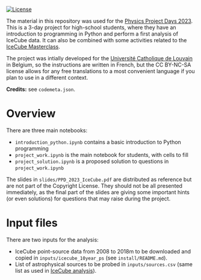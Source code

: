 [![License](https://img.shields.io/badge/License-CC_BY--NC--SA_4.0-blueviolet.svg)](https://creativecommons.org/licenses/by-nc-sa/4.0/)

The material in this repository was used for the [Physics Project Days 2023](https://uclouvain.be/fr/facultes/sc/physics-project-days.html). This is a 3-day project for high-school students, where they have an introduction to programming in Python and perform a first analysis of IceCube data. It can also be combined with some activities related to the [IceCube Masterclass](https://masterclass.icecube.wisc.edu/).

The project was intially developed for the [Université Catholique de Louvain](https://uclouvain.be/en/research-institutes/irmp/cp3) in Belgium, so the instructions are written in French, but the CC BY-NC-SA license allows for any free translations to a most convenient language if you plan to use in a different context.

**Credits:** see `codemeta.json`.

# Overview

There are three main notebooks:
- `introduction_python.ipynb` contains a basic introduction to Python programming
- `project_work.ipynb` is the main notebook for students, with cells to fill
- `project_solution.ipynb` is a proposed solution to questions in `project_work.ipynb`

The slides in `slides/PPD_2023_IceCube.pdf` are distributed as reference but are not part of the Copyright License. They should not be all presented immediately, as the final part of the slides are giving some important hints (or even solutions) for questions that may raise during the project.

# Input files

There are two inputs for the analysis:
- IceCube point-source data from 2008 to 2018m to be downloaded and copied in `inputs/icecube_10year_ps` (see `install/README.md`).
- List of astrophysical sources to be probed in `inputs/sources.csv` (same list as used in [IceCube analysis](https://doi.org/10.1103/PhysRevLett.124.051103)).